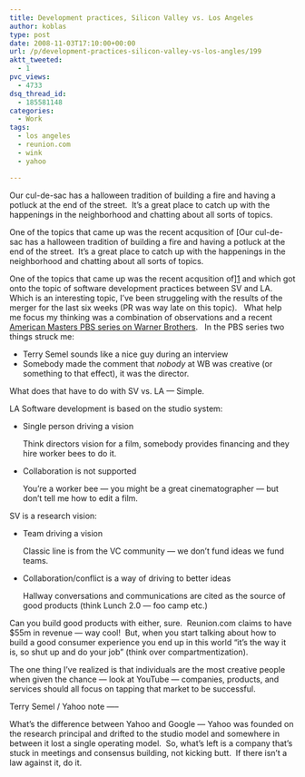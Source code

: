 ```yaml
---
title: Development practices, Silicon Valley vs. Los Angeles
author: koblas
type: post
date: 2008-11-03T17:10:00+00:00
url: /p/development-practices-silicon-valley-vs-los-angles/199
aktt_tweeted:
  - 1
pvc_views:
  - 4733
dsq_thread_id:
  - 185581148
categories:
  - Work
tags:
  - los angeles
  - reunion.com
  - wink
  - yahoo

---
```

Our cul-de-sac has a halloween tradition of building a fire and having a potluck at the end of the street.  It&#8217;s a great place to catch up with the happenings in the neighborhood and chatting about all sorts of topics.

One of the topics that came up was the recent acqusition of [Our cul-de-sac has a halloween tradition of building a fire and having a potluck at the end of the street.  It&#8217;s a great place to catch up with the happenings in the neighborhood and chatting about all sorts of topics.

One of the topics that came up was the recent acqusition of][1] and which got onto the topic of software development practices between SV and LA.  Which is an interesting topic, I&#8217;ve been struggeling with the results of the merger for the last six weeks (PR was way late on this topic).   What help me focus my thinking was a combination of observations and a recent [American Masters PBS series on Warner Brothers][2].   In the PBS series two things struck me:

  * Terry Semel sounds like a nice guy during an interview
  * Somebody made the comment that _nobody_ at WB was creative (or something to that effect), it was the director.

What does that have to do with SV vs. LA &#8212; Simple.

LA Software development is based on the studio system:

  * Single person driving a vision
  
    Think directors vision for a film, somebody provides financing and they hire worker bees to do it.
  * Collaboration is not supported
  
    You&#8217;re a worker bee &#8212; you might be a great cinematographer &#8212; but don&#8217;t tell me how to edit a film.

SV is a research vision:

  * Team driving a vision
  
    Classic line is from the VC community &#8212; we don&#8217;t fund ideas we fund teams.
  * Collaboration/conflict is a way of driving to better ideas
  
    Hallway conversations and communications are cited as the source of good products (think Lunch 2.0 &#8212; foo camp etc.)

Can you build good products with either, sure.  Reunion.com claims to have $55m in revenue &#8212; way cool!  But, when you start talking about how to build a good consumer experience you end up in this world &#8220;it&#8217;s the way it is, so shut up and do your job&#8221; (think over compartmentization).

The one thing I&#8217;ve realized is that individuals are the most creative people when given the chance &#8212; look at YouTube &#8212; companies, products, and services should all focus on tapping that market to be successful.

Terry Semel / Yahoo note &#8212;&#8211;

What&#8217;s the difference between Yahoo and Google &#8212; Yahoo was founded on the research principal and drifted to the studio model and somewhere in between it lost a single operating model.  So, what&#8217;s left is a company that&#8217;s stuck in meetings and consensus building, not kicking butt.  If there isn&#8217;t a law against it, do it.

 [1]: http://www.techcrunch.com/2008/11/03/old-friends-wink-and-reunioncom-reconnect-merge/
 [2]: http://www.pbs.org/wnet/americanmasters/episodes/warner-bros/you-must-remember-this/281/
